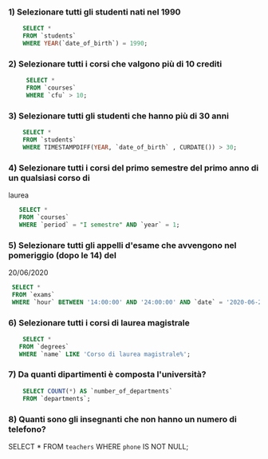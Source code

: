 ### 1)  Selezionare tutti gli studenti nati nel 1990
```sql
    SELECT *
    FROM `students`
    WHERE YEAR(`date_of_birth`) = 1990;
```

### 2)  Selezionare tutti i corsi che valgono più di 10 crediti
```sql
     SELECT *
     FROM `courses`
     WHERE `cfu` > 10;
```

### 3)  Selezionare tutti gli studenti che hanno più di 30 anni
```sql
    SELECT * 
    FROM `students` 
    WHERE TIMESTAMPDIFF(YEAR, `date_of_birth` , CURDATE()) > 30;
```

### 4)  Selezionare tutti i corsi del primo semestre del primo anno di un qualsiasi corso di
 laurea
```sql
   SELECT *
   FROM `courses`
   WHERE `period` = "I semestre" AND `year` = 1;
```

### 5)  Selezionare tutti gli appelli d'esame che avvengono nel pomeriggio (dopo le 14) del
 20/06/2020
```sql
 SELECT * 
 FROM `exams` 
 WHERE `hour` BETWEEN '14:00:00' AND '24:00:00' AND `date` = '2020-06-20';
```

### 6) Selezionare tutti i corsi di laurea magistrale
```sql
    SELECT *
   FROM `degrees`
   WHERE `name` LIKE 'Corso di laurea magistrale%';
```

### 7)  Da quanti dipartimenti è composta l'università?
```sql
    SELECT COUNT(*) AS `number_of_departments`
    FROM `departments`;
```

### 8)  Quanti sono gli insegnanti che non hanno un numero di telefono?
   SELECT *
   FROM `teachers`
   WHERE `phone` IS NOT NULL;
    
